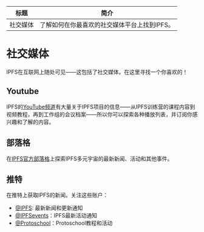 标题|简介
|---|---|
社交媒体|了解如何在你最喜欢的社交媒体平台上找到IPFS。

# 社交媒体

IPFS在互联网上随处可见——这包括了社交媒体。在这里寻找一个你喜欢的！

## Youtube

IPFS的[YouTube频道](https://www.youtube.com/channel/UCdjsUXJ3QawK4O5L1kqqsew)有大量关于IPFS项目的信息——从IPFS训练营的课程内容到视频教程，再到工作组的会议档案——所以你可以探索各种播放列表，并订阅你感兴趣和了解的内容。

## 部落格

在[IPFS官方部落格](https://blog.ipfs.io/)上探索IPFS多元宇宙的最新新闻、活动和其他事件。

## 推特

在推特上获取IPFS的新闻。关注这些账户：

* [@IPFS](https://twitter.com/IPFS): 最新新闻和更新通知
* [@IPFSevents](https://twitter.com/ipfsevents)：IPFS最新活动通知
* [@Protoschool](https://twitter.com/protoschool)：Protoschool教程和活动
